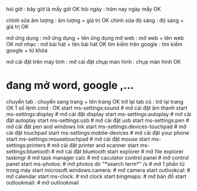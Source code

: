 hỏi giờ : bây giờ là mấy giờ OK
hỏi ngày : hôm nay ngày mấy OK

chỉnh sửa âm lượng : âm lượng + giá trị OK
chỉnh sửa độ sáng : độ sáng + giá trị OK

mở ứng dụng : mở ứng dụng + tên ứng dụng 
mở web : mở web + tên web OK
mở nhạc : mở bài hát + tên bài hát OK
tìm kiếm trên google : tìm kiếm google + từ khóa

mở cài đặt trên máy tính : mở cài đặt 
chụp màn hình : chụp màn hình OK

# đang mở word, google ,...
chuyển tab : chuyển sang trang + tên trang OK
trở lại tab cũ : trở lại trang OK
1 số lệnh cmd : OK
start ms-settings:sound  # mở cài đặt âm thanh
start ms-settings:display # mở cài đặt display
start ms-settings:autoplay # mở cài đặt autoplay
start ms-settings:usb # mở cài đặt usb
start ms-settings:pen # mở cài đặt pen and windows ink
start ms-settings:devices-touchpad # mở cài đặt touchpad
start ms-settings:mobile-devices # mở cài đặt your phone
start ms-settings:mousetouchpad # mở cài đặt mouse
start ms-settings:printers # mở cài đặt printer and scanner
start ms-settings:bluetooth # mở cài đặt bluetooth
start explorer # mở file explorer
taskmgr # mở task manager
calc # mở caculator
control panel # mở control panel
start ms-photos: # mở photos
dir "\*search term*" /s # mở 1 phần tử trong máy
start microsoft.windows.camera: # mở camera
start outlookcal: # mở calendar
start ms-clock: # mở clock
start bingmaps: # mở bản đồ
start outlookmail: # mở outlookmail
